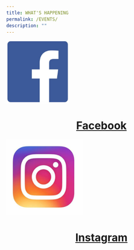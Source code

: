 ```yaml
---
title: WHAT'S HAPPENING
permalink: /EVENTS/
description: ""
---
```

<img src="/images/FB.jpg" 
     style="width:33%"> 
# <center>[Facebook](https://www.facebook.com/Greenwood.GWPS)
<img src="/images/IG.jpg" 
     style="width:40%">
		 
# 		 <center>[Instagram](https://www.instagram.com/Greenwood.GWPS/)</center>
		 
